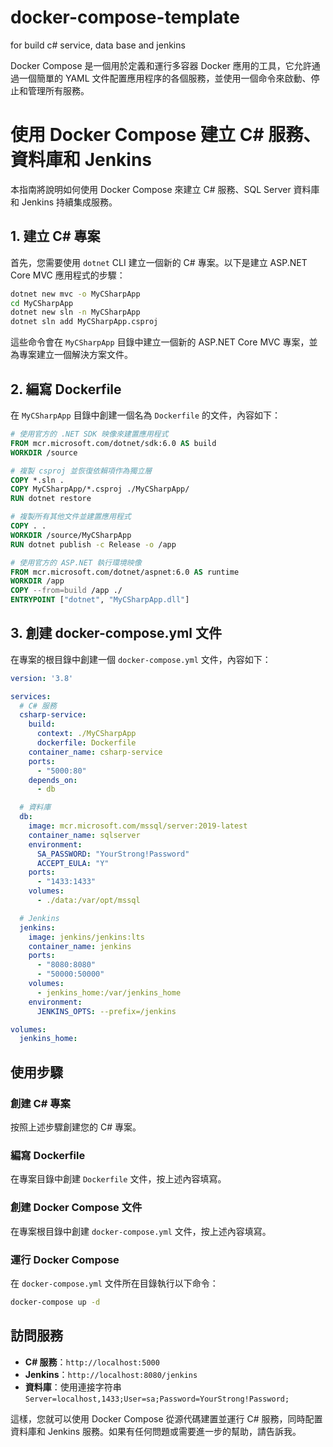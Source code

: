 # docker-compose-template
for build c# service, data base and jenkins

Docker Compose 是一個用於定義和運行多容器 Docker 應用的工具，它允許通過一個簡單的 YAML 文件配置應用程序的各個服務，並使用一個命令來啟動、停止和管理所有服務。

# 使用 Docker Compose 建立 C# 服務、資料庫和 Jenkins

本指南將說明如何使用 Docker Compose 來建立 C# 服務、SQL Server 資料庫和 Jenkins 持續集成服務。

## 1. 建立 C# 專案

首先，您需要使用 `dotnet` CLI 建立一個新的 C# 專案。以下是建立 ASP.NET Core MVC 應用程式的步驟：

```sh
dotnet new mvc -o MyCSharpApp
cd MyCSharpApp
dotnet new sln -n MyCSharpApp
dotnet sln add MyCSharpApp.csproj
```

這些命令會在 `MyCSharpApp` 目錄中建立一個新的 ASP.NET Core MVC 專案，並為專案建立一個解決方案文件。

## 2. 編寫 Dockerfile

在 `MyCSharpApp` 目錄中創建一個名為 `Dockerfile` 的文件，內容如下：

```Dockerfile
# 使用官方的 .NET SDK 映像來建置應用程式
FROM mcr.microsoft.com/dotnet/sdk:6.0 AS build
WORKDIR /source

# 複製 csproj 並恢復依賴項作為獨立層
COPY *.sln .
COPY MyCSharpApp/*.csproj ./MyCSharpApp/
RUN dotnet restore

# 複製所有其他文件並建置應用程式
COPY . .
WORKDIR /source/MyCSharpApp
RUN dotnet publish -c Release -o /app

# 使用官方的 ASP.NET 執行環境映像
FROM mcr.microsoft.com/dotnet/aspnet:6.0 AS runtime
WORKDIR /app
COPY --from=build /app ./
ENTRYPOINT ["dotnet", "MyCSharpApp.dll"]
```

## 3. 創建 docker-compose.yml 文件

在專案的根目錄中創建一個 `docker-compose.yml` 文件，內容如下：

```yaml
version: '3.8'

services:
  # C# 服務
  csharp-service:
    build:
      context: ./MyCSharpApp
      dockerfile: Dockerfile
    container_name: csharp-service
    ports:
      - "5000:80"
    depends_on:
      - db

  # 資料庫
  db:
    image: mcr.microsoft.com/mssql/server:2019-latest
    container_name: sqlserver
    environment:
      SA_PASSWORD: "YourStrong!Password"
      ACCEPT_EULA: "Y"
    ports:
      - "1433:1433"
    volumes:
      - ./data:/var/opt/mssql

  # Jenkins
  jenkins:
    image: jenkins/jenkins:lts
    container_name: jenkins
    ports:
      - "8080:8080"
      - "50000:50000"
    volumes:
      - jenkins_home:/var/jenkins_home
    environment:
      JENKINS_OPTS: --prefix=/jenkins

volumes:
  jenkins_home:
```

## 使用步驟

### 創建 C# 專案

按照上述步驟創建您的 C# 專案。

### 編寫 Dockerfile

在專案目錄中創建 `Dockerfile` 文件，按上述內容填寫。

### 創建 Docker Compose 文件

在專案根目錄中創建 `docker-compose.yml` 文件，按上述內容填寫。

### 運行 Docker Compose

在 `docker-compose.yml` 文件所在目錄執行以下命令：

```sh
docker-compose up -d
```

## 訪問服務

- **C# 服務**：`http://localhost:5000`
- **Jenkins**：`http://localhost:8080/jenkins`
- **資料庫**：使用連接字符串 `Server=localhost,1433;User=sa;Password=YourStrong!Password;`

這樣，您就可以使用 Docker Compose 從源代碼建置並運行 C# 服務，同時配置資料庫和 Jenkins 服務。如果有任何問題或需要進一步的幫助，請告訴我。
